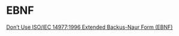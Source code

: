 # EBNF

[Don’t Use ISO/IEC 14977:1996 Extended Backus-Naur Form (EBNF)](https://dwheeler.com/essays/dont-use-iso-14977-ebnf.html)
